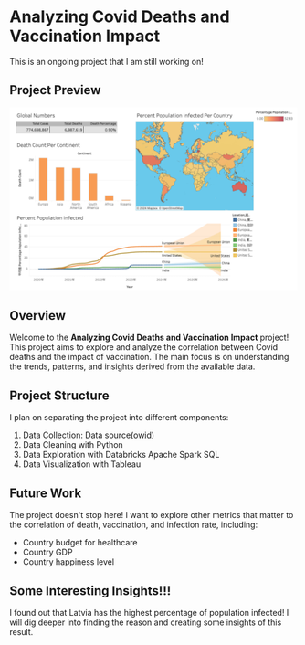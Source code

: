 # Analyzing Covid Deaths and Vaccination Impact

This is an ongoing project that I am still working on!

## Project Preview

[![Dashboard](https://github.com/Chrispy1204/covid_analysis/blob/main/image/dashboard.png)](https://public.tableau.com/app/profile/christopher.perng/viz/Covid_Analysis_Dashboard_17091119748640/Dashboard1?publish=yes)


## Overview

Welcome to the **Analyzing Covid Deaths and Vaccination Impact** project! This project aims to explore and analyze the correlation between Covid deaths and the impact of vaccination. The main focus is on understanding the trends, patterns, and insights derived from the available data.

## Project Structure

I plan on separating the project into different components:

1. Data Collection: Data source([owid](https://ourworldindata.org/covid-deaths))
2. Data Cleaning with Python
3. Data Exploration with Databricks Apache Spark SQL
4. Data Visualization with Tableau

## Future Work

The project doesn't stop here! I want to explore other metrics that matter to the correlation of death, vaccination, and infection rate, including: 
- Country budget for healthcare
- Country GDP
- Country happiness level

## Some Interesting Insights!!!

I found out that Latvia has the highest percentage of population infected! I will dig deeper into finding the reason and creating some insights of this result.
